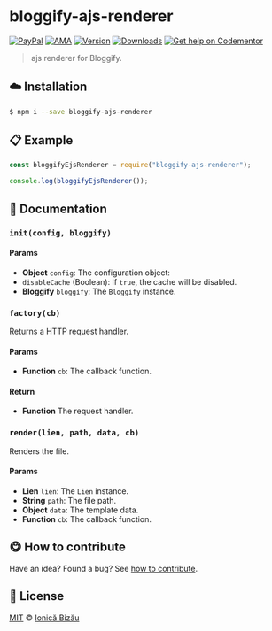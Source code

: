
# bloggify-ajs-renderer

 [![PayPal](https://img.shields.io/badge/%24-paypal-f39c12.svg)][paypal-donations] [![AMA](https://img.shields.io/badge/ask%20me-anything-1abc9c.svg)](https://github.com/IonicaBizau/ama) [![Version](https://img.shields.io/npm/v/bloggify-ajs-renderer.svg)](https://www.npmjs.com/package/bloggify-ajs-renderer) [![Downloads](https://img.shields.io/npm/dt/bloggify-ajs-renderer.svg)](https://www.npmjs.com/package/bloggify-ajs-renderer) [![Get help on Codementor](https://cdn.codementor.io/badges/get_help_github.svg)](https://www.codementor.io/johnnyb?utm_source=github&utm_medium=button&utm_term=johnnyb&utm_campaign=github)

> ajs renderer for Bloggify.

## :cloud: Installation

```sh
$ npm i --save bloggify-ajs-renderer
```


## :clipboard: Example



```js
const bloggifyEjsRenderer = require("bloggify-ajs-renderer");

console.log(bloggifyEjsRenderer());
```

## :memo: Documentation


### `init(config, bloggify)`

#### Params
- **Object** `config`: The configuration object:
 - `disableCache` (Boolean): If `true`, the cache will be disabled.
- **Bloggify** `bloggify`: The `Bloggify` instance.

### `factory(cb)`
Returns a HTTP request handler.

#### Params
- **Function** `cb`: The callback function.

#### Return
- **Function** The request handler.

### `render(lien, path, data, cb)`
Renders the file.

#### Params
- **Lien** `lien`: The `Lien` instance.
- **String** `path`: The file path.
- **Object** `data`: The template data.
- **Function** `cb`: The callback function.



## :yum: How to contribute
Have an idea? Found a bug? See [how to contribute][contributing].


## :scroll: License

[MIT][license] © [Ionică Bizău][website]

[paypal-donations]: https://www.paypal.com/cgi-bin/webscr?cmd=_s-xclick&hosted_button_id=RVXDDLKKLQRJW
[donate-now]: http://i.imgur.com/6cMbHOC.png

[license]: http://showalicense.com/?fullname=Ionic%C4%83%20Biz%C4%83u%20%3Cbizauionica%40gmail.com%3E%20(http%3A%2F%2Fionicabizau.net)&year=2016#license-mit
[website]: http://ionicabizau.net
[contributing]: /CONTRIBUTING.md
[docs]: /DOCUMENTATION.md
